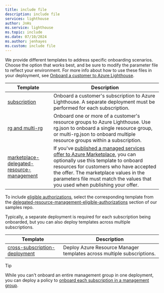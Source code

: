 ```yaml
---
title: include file
description: include file
services: lighthouse
author: JnHs
ms.service: lighthouse
ms.topic: include
ms.date: 07/10/2024
ms.author: jenhayes
ms.custom: include file
---
```


We provide different templates to address specific onboarding scenarios. Choose the option that works best, and be sure to modify the parameter file to reflect your environment. For more info about how to use these files in your deployment, see [Onboard a customer to Azure Lighthouse](../articles/lighthouse/how-to/onboard-customer.md).

| **Template** | **Description** |
|---------|---------|
| [subscription](https://github.com/Azure/Azure-Lighthouse-samples/tree/master/templates/delegated-resource-management/subscription) | Onboard a customer's subscription to Azure Lighthouse. A separate deployment must be performed for each subscription. |
| [rg and multi-rg](https://github.com/Azure/Azure-Lighthouse-samples/tree/master/templates/delegated-resource-management/rg) | Onboard one or more of a customer's resource groups to Azure Lighthouse. Use rg.json to onboard a single resource group, or multi-rg.json to onboard multiple resource groups within a subscription. |
| [marketplace-delegated-resource-management](https://github.com/Azure/Azure-Lighthouse-samples/tree/master/templates/marketplace-delegated-resource-management) | If you've [published a managed services offer to Azure Marketplace](../articles/lighthouse/how-to/publish-managed-services-offers.md), you can optionally use this template to onboard resources for customers who have accepted the offer. The marketplace values in the parameters file must match the values that you used when publishing your offer. |

To include [eligible authorizations](../articles/lighthouse/how-to/create-eligible-authorizations.md), select the corresponding template from the [delegated-resource-management-eligible-authorizations](https://github.com/Azure/Azure-Lighthouse-samples/tree/master/templates/delegated-resource-management-eligible-authorizations) section of our samples repo.

Typically, a separate deployment is required for each subscription being onboarded, but you can also deploy templates across multiple subscriptions.

| **Template** | **Description** |
|---------|---------|
| [cross-subscription-deployment](https://github.com/Azure/Azure-Lighthouse-samples/tree/master/templates/cross-subscription-deployment) | Deploy Azure Resource Manager templates across multiple subscriptions. |

> [!TIP]
> While you can't onboard an entire management group in one deployment, you can deploy a policy to [onboard each subscription in a management group](../articles/lighthouse/how-to/onboard-management-group.md).